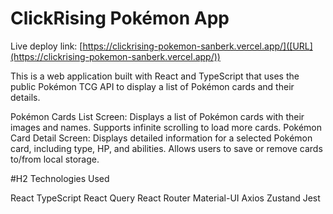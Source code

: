 # ClickRising Pokémon App

Live deploy link: [https://clickrising-pokemon-sanberk.vercel.app/]([URL](https://clickrising-pokemon-sanberk.vercel.app/))

This is a web application built with React and TypeScript that uses the public Pokémon TCG API to display a list of Pokémon cards and their details.

Pokémon Cards List Screen: Displays a list of Pokémon cards with their images and names. Supports infinite scrolling to load more cards.
Pokémon Card Detail Screen: Displays detailed information for a selected Pokémon card, including type, HP, and abilities. Allows users to save or remove cards to/from local storage.

#H2 Technologies Used

React
TypeScript
React Query
React Router
Material-UI
Axios
Zustand
Jest
